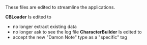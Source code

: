 These files are edited to streamline the applications.

<b>CBLoader</b> Is edited to
- no longer extract existing data
- no longer ask to see the log file
<b>CharacterBuilder</b> Is edited to
- accept the new "Damon Note" type as a "specific" tag


